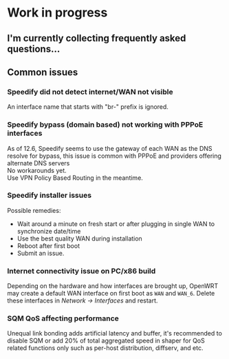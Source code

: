 <h1>Work in progress</h1>
<h2>I'm currently collecting frequently asked questions...</h2>

## Common issues
### Speedify did not detect internet/WAN not visible
An interface name that starts with "br-" prefix is ignored.

### Speedify bypass (domain based) not working with PPPoE interfaces
As of 12.6, Speedify seems to use the gateway of each WAN as the DNS resolve for bypass, this issue is common with PPPoE and providers offering alternate DNS servers   
No workarounds yet.  
Use VPN Policy Based Routing in the meantime.

### Speedify installer issues
Possible remedies:  

- Wait around a minute on fresh start or after plugging in single WAN to synchronize date/time  
- Use the best quality WAN during installation  
- Reboot after first boot  
- Submit an issue.  

### Internet connectivity issue on PC/x86 build
Depending on the hardware and how interfaces are brought up, OpenWRT may create a default WAN interface on first boot as `WAN` and `WAN_6`.
Delete these interfaces in _Network -> Interfaces_ and restart.

### SQM QoS affecting performance
Unequal link bonding adds artificial latency and buffer, it's recommended to disable SQM or add 20% of total aggregated speed in shaper for QoS related functions only such as per-host distribution, diffserv, and etc.
